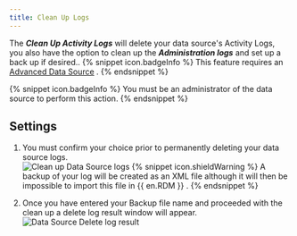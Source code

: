 ```yaml
---
title: Clean Up Logs
---
```

The ***Clean Up Activity Logs*** will delete your data source&apos;s Activity Logs, you also have the option to clean up the ***Administration logs*** and set up a back up if desired.. 
{% snippet icon.badgeInfo %} 
This feature requires an [Advanced Data Source](/rdm/windows/data-sources/data-sources-types/advanced-data-sources/) . 
{% endsnippet %}
 
{% snippet icon.badgeInfo %} 
You must be an administrator of the data source to perform this action. 
{% endsnippet %}
 
## Settings 

1. You must confirm your choice prior to permanently deleting your data source logs.  
![Clean up Data Source logs](/img/en/rdm/windows/clip10342.png) 
{% snippet icon.shieldWarning %} 
A backup of your log will be created as an XML file although it will then be impossible to import this file in {{ en.RDM }} . 
{% endsnippet %}
 
2. Once you have entered your Backup file name and proceeded with the clean up a delete log result window will appear.  
![Data Source Delete log result](/img/en/rdm/windows/clip10762.png) 
